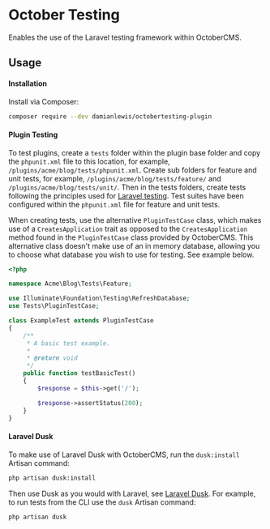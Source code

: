 # October Testing
Enables the use of the Laravel testing framework within OctoberCMS.

## Usage

#### Installation
Install via Composer:
```bash
composer require --dev damianlewis/octobertesting-plugin
```

#### Plugin Testing
To test plugins, create a `tests` folder within the plugin base folder and copy the `phpunit.xml` file to this location, for example, `/plugins/acme/blog/tests/phpunit.xml`. Create sub folders for feature and unit tests, for example, `/plugins/acme/blog/tests/feature/` and `/plugins/acme/blog/tests/unit/`. Then in the tests folders, create tests following the principles used for [Laravel testing](https://laravel.com/docs/5.5/testing). Test suites have been configured within the `phpunit.xml` file for feature and unit tests.

When creating tests, use the alternative `PluginTestCase` class, which makes use of a `CreatesApplication` trait as opposed to the `CreatesApplication` method found in the `PluginTestCase` class provided by OctoberCMS. This alternative class doesn't make use of an in memory database, allowing you to choose what database you wish to use for testing. See example below.
```php
<?php

namespace Acme\Blog\Tests\Feature;

use Illuminate\Foundation\Testing\RefreshDatabase;
use Tests\PluginTestCase;

class ExampleTest extends PluginTestCase
{
    /**
     * A basic test example.
     *
     * @return void
     */
    public function testBasicTest()
    {
        $response = $this->get('/');

        $response->assertStatus(200);
    }
}
```

#### Laravel Dusk
To make use of Laravel Dusk with OctoberCMS, run the `dusk:install` Artisan command:
```bash
php artisan dusk:install
```

Then use Dusk as you would with Laravel, see [Laravel Dusk](https://laravel.com/docs/5.5/dusk#installation). For example, to run tests from the CLI use the `dusk` Artisan command:
```bash
php artisan dusk
```
